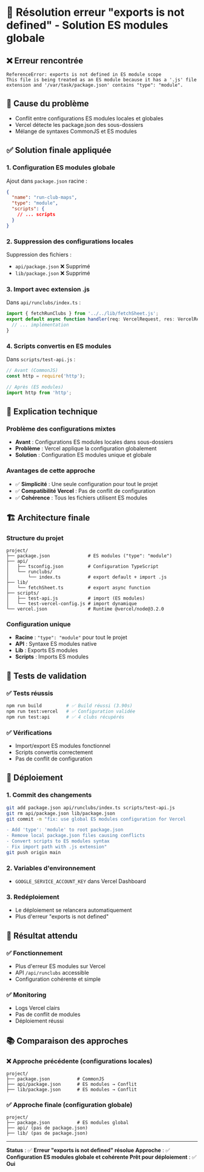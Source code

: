 # 🔧 Résolution erreur "exports is not defined" - Solution ES modules globale

## ❌ Erreur rencontrée
```
ReferenceError: exports is not defined in ES module scope
This file is being treated as an ES module because it has a '.js' file extension and '/var/task/package.json' contains "type": "module".
```

## 🎯 Cause du problème
- Conflit entre configurations ES modules locales et globales
- Vercel détecte les package.json des sous-dossiers
- Mélange de syntaxes CommonJS et ES modules

## ✅ Solution finale appliquée

### 1. **Configuration ES modules globale**
Ajout dans `package.json` racine :
```json
{
  "name": "run-club-maps",
  "type": "module",
  "scripts": {
    // ... scripts
  }
}
```

### 2. **Suppression des configurations locales**
Suppression des fichiers :
- `api/package.json` ❌ Supprimé
- `lib/package.json` ❌ Supprimé

### 3. **Import avec extension .js**
Dans `api/runclubs/index.ts` :
```typescript
import { fetchRunClubs } from '../../lib/fetchSheet.js';
export default async function handler(req: VercelRequest, res: VercelResponse) {
  // ... implémentation
}
```

### 4. **Scripts convertis en ES modules**
Dans `scripts/test-api.js` :
```javascript
// Avant (CommonJS)
const http = require('http');

// Après (ES modules)
import http from 'http';
```

## 🔧 Explication technique

### Problème des configurations mixtes
- **Avant** : Configurations ES modules locales dans sous-dossiers
- **Problème** : Vercel applique la configuration globalement
- **Solution** : Configuration ES modules unique et globale

### Avantages de cette approche
- ✅ **Simplicité** : Une seule configuration pour tout le projet
- ✅ **Compatibilité Vercel** : Pas de conflit de configuration
- ✅ **Cohérence** : Tous les fichiers utilisent ES modules

## 🏗️ Architecture finale

### Structure du projet
```
project/
├── package.json              # ES modules ("type": "module")
├── api/
│   ├── tsconfig.json         # Configuration TypeScript
│   └── runclubs/
│       └── index.ts          # export default + import .js
├── lib/
│   └── fetchSheet.ts         # export async function
├── scripts/
│   ├── test-api.js           # import (ES modules)
│   └── test-vercel-config.js # import dynamique
└── vercel.json               # Runtime @vercel/node@3.2.0
```

### Configuration unique
- **Racine** : `"type": "module"` pour tout le projet
- **API** : Syntaxe ES modules native
- **Lib** : Exports ES modules
- **Scripts** : Imports ES modules

## 🧪 Tests de validation

### ✅ Tests réussis
```bash
npm run build         # ✅ Build réussi (3.90s)
npm run test:vercel   # ✅ Configuration validée
npm run test:api      # ✅ 4 clubs récupérés
```

### ✅ Vérifications
- Import/export ES modules fonctionnel
- Scripts convertis correctement
- Pas de conflit de configuration

## 🚀 Déploiement

### 1. Commit des changements
```bash
git add package.json api/runclubs/index.ts scripts/test-api.js
git rm api/package.json lib/package.json
git commit -m "fix: use global ES modules configuration for Vercel

- Add 'type': 'module' to root package.json
- Remove local package.json files causing conflicts
- Convert scripts to ES modules syntax
- Fix import path with .js extension"
git push origin main
```

### 2. Variables d'environnement
- `GOOGLE_SERVICE_ACCOUNT_KEY` dans Vercel Dashboard

### 3. Redéploiement
- Le déploiement se relancera automatiquement
- Plus d'erreur "exports is not defined"

## 🎉 Résultat attendu

### ✅ Fonctionnement
- Plus d'erreur ES modules sur Vercel
- API `/api/runclubs` accessible
- Configuration cohérente et simple

### ✅ Monitoring
- Logs Vercel clairs
- Pas de conflit de modules
- Déploiement réussi

## 📚 Comparaison des approches

### ❌ Approche précédente (configurations locales)
```
project/
├── package.json          # CommonJS
├── api/package.json      # ES modules → Conflit
├── lib/package.json      # ES modules → Conflit
```

### ✅ Approche finale (configuration globale)
```
project/
├── package.json          # ES modules global
├── api/ (pas de package.json)
├── lib/ (pas de package.json)
```

---

**Status** : ✅ **Erreur "exports is not defined" résolue**
**Approche** : ✅ **Configuration ES modules globale et cohérente**
**Prêt pour déploiement** : ✅ **Oui** 
